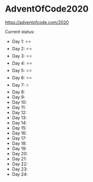 # AdventOfCode2020

https://adventofcode.com/2020

Current status:
* Day 1: ⭐⭐
* Day 2: ⭐⭐
* Day 3: ⭐⭐
* Day 4: ⭐⭐
* Day 5: ⭐⭐
* Day 6: ⭐⭐
* Day 7: ⭐
* Day 8: 
* Day 9: 
* Day 10: 
* Day 11: 
* Day 12: 
* Day 13: 
* Day 14: 
* Day 15: 
* Day 16: 
* Day 17: 
* Day 18: 
* Day 19: 
* Day 20: 
* Day 21: 
* Day 22: 
* Day 23: 
* Day 24: 
